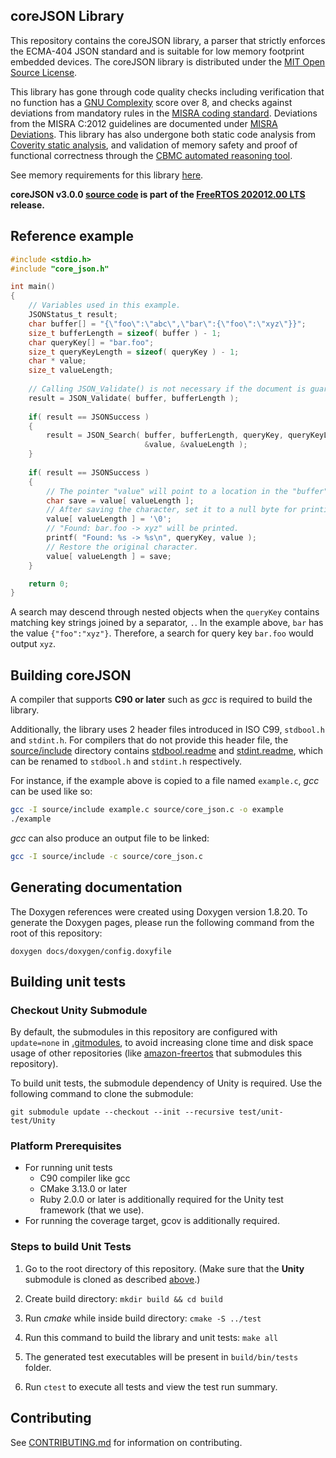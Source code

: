 ## coreJSON Library

This repository contains the coreJSON library, a parser that strictly enforces the ECMA-404 JSON standard and is suitable for low memory footprint embedded devices. The coreJSON library is distributed under the [MIT Open Source License](LICENSE).

This library has gone through code quality checks including verification that no function has a [GNU Complexity](https://www.gnu.org/software/complexity/manual/complexity.html) score over 8, and checks against deviations from mandatory rules in the [MISRA coding standard](https://www.misra.org.uk/MISRAHome/MISRAC2012/tabid/196/Default.aspx). Deviations from the MISRA C:2012 guidelines are documented under [MISRA Deviations](MISRA.md). This library has also undergone both static code analysis from [Coverity static analysis](https://scan.coverity.com/), and validation of memory safety and proof of functional correctness through the [CBMC automated reasoning tool](https://www.cprover.org/cbmc/).  

See memory requirements for this library [here](https://docs.aws.amazon.com/embedded-csdk/202103.00/lib-ref/libraries/standard/coreJSON/docs/doxygen/output/html/index.html#json_memory_requirements).

**coreJSON v3.0.0 [source code](https://github.com/FreeRTOS/coreJSON/tree/v3.0.0/source) is part of the [FreeRTOS 202012.00 LTS](https://github.com/FreeRTOS/FreeRTOS-LTS/tree/202012.00-LTS) release.**

## Reference example

```c
#include <stdio.h>
#include "core_json.h"

int main()
{
    // Variables used in this example.
    JSONStatus_t result;
    char buffer[] = "{\"foo\":\"abc\",\"bar\":{\"foo\":\"xyz\"}}";
    size_t bufferLength = sizeof( buffer ) - 1;
    char queryKey[] = "bar.foo";
    size_t queryKeyLength = sizeof( queryKey ) - 1;
    char * value;
    size_t valueLength;
    
    // Calling JSON_Validate() is not necessary if the document is guaranteed to be valid.
    result = JSON_Validate( buffer, bufferLength );
    
    if( result == JSONSuccess )
    {
        result = JSON_Search( buffer, bufferLength, queryKey, queryKeyLength,
                              &value, &valueLength );
    }
    
    if( result == JSONSuccess )
    {
        // The pointer "value" will point to a location in the "buffer".
        char save = value[ valueLength ];
        // After saving the character, set it to a null byte for printing.
        value[ valueLength ] = '\0';
        // "Found: bar.foo -> xyz" will be printed.
        printf( "Found: %s -> %s\n", queryKey, value );
        // Restore the original character.
        value[ valueLength ] = save;
    }

    return 0;
}
```
A search may descend through nested objects when the `queryKey` contains matching key strings joined by a separator, `.`. In the example above, `bar` has the value `{"foo":"xyz"}`. Therefore, a search for query key `bar.foo` would output `xyz`.

## Building coreJSON

A compiler that supports **C90 or later** such as *gcc* is required to build the library.

Additionally, the library uses 2 header files introduced in ISO C99, `stdbool.h` and `stdint.h`. For compilers that do not provide this header file, the [source/include](source/include) directory contains [stdbool.readme](source/include/stdbool.readme) and [stdint.readme](source/include/stdint.readme), which can be renamed to `stdbool.h` and `stdint.h` respectively.

For instance, if the example above is copied to a file named `example.c`, *gcc* can be used like so:
```bash
gcc -I source/include example.c source/core_json.c -o example
./example
```

*gcc* can also produce an output file to be linked:
```bash
gcc -I source/include -c source/core_json.c
```

## Generating documentation

The Doxygen references were created using Doxygen version 1.8.20. To generate the
Doxygen pages, please run the following command from the root of this repository:

```shell
doxygen docs/doxygen/config.doxyfile
```

## Building unit tests

### Checkout Unity Submodule
By default, the submodules in this repository are configured with `update=none` in [.gitmodules](.gitmodules), to avoid increasing clone time and disk space usage of other repositories (like [amazon-freertos](https://github.com/aws/amazon-freertos) that submodules this repository).

To build unit tests, the submodule dependency of Unity is required. Use the following command to clone the submodule:
```
git submodule update --checkout --init --recursive test/unit-test/Unity
```

### Platform Prerequisites

- For running unit tests
    - C90 compiler like gcc
    - CMake 3.13.0 or later
    - Ruby 2.0.0 or later is additionally required for the Unity test framework (that we use).
- For running the coverage target, gcov is additionally required.

### Steps to build Unit Tests

1. Go to the root directory of this repository. (Make sure that the **Unity** submodule is cloned as described [above](#checkout-unity-submodule).)

1. Create build directory: `mkdir build && cd build`

1. Run *cmake* while inside build directory: `cmake -S ../test`

1. Run this command to build the library and unit tests: `make all`

1. The generated test executables will be present in `build/bin/tests` folder.

1. Run `ctest` to execute all tests and view the test run summary.

## Contributing

See [CONTRIBUTING.md](./.github/CONTRIBUTING.md) for information on contributing.
